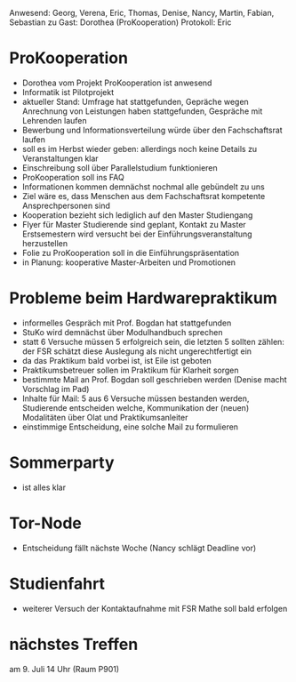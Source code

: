 ---
---

Anwesend: Georg, Verena, Eric, Thomas, Denise, Nancy, Martin, Fabian, Sebastian
zu Gast: Dorothea (ProKooperation)
Protokoll: Eric

# ProKooperation

- Dorothea vom Projekt ProKooperation ist anwesend
- Informatik ist Pilotprojekt
- aktueller Stand: Umfrage hat stattgefunden, Gepräche wegen Anrechnung von Leistungen haben stattgefunden, Gespräche mit Lehrenden laufen
- Bewerbung und Informationsverteilung würde über den Fachschaftsrat laufen
- soll es im Herbst wieder geben: allerdings noch keine Details zu Veranstaltungen klar
- Einschreibung soll über Parallelstudium funktionieren
- ProKooperation soll ins FAQ
- Informationen kommen demnächst nochmal alle gebündelt zu uns
- Ziel wäre es, dass Menschen aus dem Fachschaftsrat kompetente Ansprechpersonen sind
- Kooperation bezieht sich lediglich auf den Master Studiengang
- Flyer für Master Studierende sind geplant, Kontakt zu Master Erstsemestern wird versucht bei der Einführungsveranstaltung herzustellen
- Folie zu ProKooperation soll in die Einführungspräsentation
- in Planung: kooperative Master-Arbeiten und Promotionen

# Probleme beim Hardwarepraktikum

- informelles Gespräch mit Prof. Bogdan hat stattgefunden
- StuKo wird demnächst über Modulhandbuch sprechen
- statt 6 Versuche müssen 5 erfolgreich sein, die letzten 5 sollten zählen: der FSR schätzt diese Auslegung als nicht ungerechtfertigt ein
- da das Praktikum bald vorbei ist, ist Eile ist geboten
- Praktikumsbetreuer sollen im Praktikum für Klarheit sorgen
- bestimmte Mail an Prof. Bogdan soll geschrieben werden (Denise macht Vorschlag im Pad)
- Inhalte für Mail: 5 aus 6 Versuche müssen bestanden werden, Studierende entscheiden welche, Kommunikation der (neuen) Modalitäten über Olat und Praktikumsanleiter
- einstimmige Entscheidung, eine solche Mail zu formulieren

# Sommerparty

- ist alles klar

# Tor-Node

- Entscheidung fällt nächste Woche (Nancy schlägt Deadline vor)

# Studienfahrt

- weiterer Versuch der Kontaktaufnahme mit FSR Mathe soll bald erfolgen

# nächstes Treffen

am 9. Juli 14 Uhr (Raum P901)
